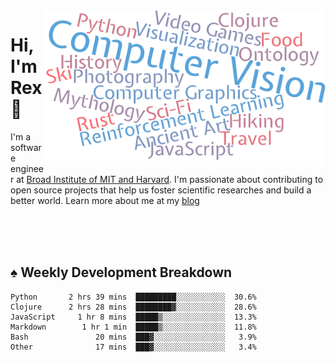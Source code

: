 <img src="https://raw.githubusercontent.com/rexwangcc/rexwangcc/master/myself.png" alt="Rex!" width="450" height="250" align="right">

# Hi, I'm Rex 👋

I'm a software engineer at [Broad Institute of MIT and Harvard](https://www.broadinstitute.org/). I'm passionate about contributing to open source projects that help us foster scientific researches and build a better world. Learn more about me at my [blog](https://rexwang.cc)

<br>
<br>
<br>

<table>
<tr valign="top" width="50%">
<!-- <td > -->

## ♠ Weekly Development Breakdown

<!-- code_time starts -->

```text
Python       2 hrs 39 mins  █████████░░░░░░░░░░░  30.6%
Clojure      2 hrs 28 mins  ████████▓░░░░░░░░░░░  28.6%
JavaScript     1 hr 8 mins  █████▒░░░░░░░░░░░░░░  13.3%
Markdown        1 hr 1 min  █████▒░░░░░░░░░░░░░░  11.8%
Bash               20 mins  ███▓░░░░░░░░░░░░░░░░   3.9%
Other              17 mins  ███▓░░░░░░░░░░░░░░░░   3.4%
```

<!-- code_time ends -->

<!-- Placeholder for my Game statuses -->

<!-- <td valign="top" width="50%">

#### ♦ My Personal Progress

</td> -->

</tr>
</table>
